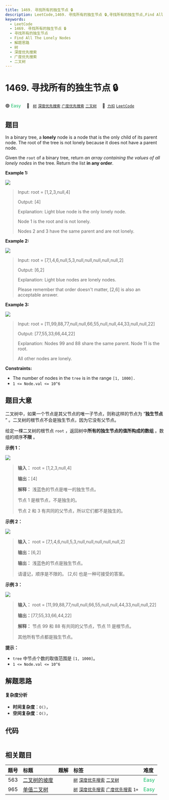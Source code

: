 ```yaml
---
title: 1469. 寻找所有的独生节点 🔒
description: LeetCode,1469. 寻找所有的独生节点 🔒,寻找所有的独生节点,Find All The Lonely Nodes,解题思路,树,深度优先搜索,广度优先搜索,二叉树
keywords:
  - LeetCode
  - 1469. 寻找所有的独生节点 🔒
  - 寻找所有的独生节点
  - Find All The Lonely Nodes
  - 解题思路
  - 树
  - 深度优先搜索
  - 广度优先搜索
  - 二叉树
---
```


# 1469. 寻找所有的独生节点 🔒

🟢 <font color=#15bd66>Easy</font>&emsp; 🔖&ensp; [`树`](/tag/tree.md) [`深度优先搜索`](/tag/depth-first-search.md) [`广度优先搜索`](/tag/breadth-first-search.md) [`二叉树`](/tag/binary-tree.md)&emsp; 🔗&ensp;[`力扣`](https://leetcode.cn/problems/find-all-the-lonely-nodes) [`LeetCode`](https://leetcode.com/problems/find-all-the-lonely-nodes)

## 题目

In a binary tree, a **lonely** node is a node that is the only child of its
parent node. The root of the tree is not lonely because it does not have a
parent node.

Given the `root` of a binary tree, return _an array containing the values of
all lonely nodes_ in the tree. Return the list **in any order**.



**Example 1:**

![](https://fastly.jsdelivr.net/gh/doocs/leetcode@main/solution/1400-1499/1469.Find%20All%20The%20Lonely%20Nodes/images/e1.png)

> Input: root = [1,2,3,null,4]
> 
> Output: [4]
> 
> Explanation: Light blue node is the only lonely node.
> 
> Node 1 is the root and is not lonely.
> 
> Nodes 2 and 3 have the same parent and are not lonely.

**Example 2:**

![](https://fastly.jsdelivr.net/gh/doocs/leetcode@main/solution/1400-1499/1469.Find%20All%20The%20Lonely%20Nodes/images/e2.png)

> Input: root = [7,1,4,6,null,5,3,null,null,null,null,null,2]
> 
> Output: [6,2]
> 
> Explanation: Light blue nodes are lonely nodes.
> 
> Please remember that order doesn't matter, [2,6] is also an acceptable answer.

**Example 3:**

![](https://fastly.jsdelivr.net/gh/doocs/leetcode@main/solution/1400-1499/1469.Find%20All%20The%20Lonely%20Nodes/images/tree.png)

> Input: root = [11,99,88,77,null,null,66,55,null,null,44,33,null,null,22]
> 
> Output: [77,55,33,66,44,22]
> 
> Explanation: Nodes 99 and 88 share the same parent. Node 11 is the root.
> 
> All other nodes are lonely.

**Constraints:**

  * The number of nodes in the `tree` is in the range `[1, 1000].`
  * `1 <= Node.val <= 10^6`


## 题目大意

二叉树中，如果一个节点是其父节点的唯一子节点，则称这样的节点为 “**独生节点** ” 。二叉树的根节点不会是独生节点，因为它没有父节点。

给定一棵二叉树的根节点 `root` ，返回树中**所有的独生节点的值所构成的数组** 。数组的顺序**不限** 。



**示例 1：**

![](https://fastly.jsdelivr.net/gh/doocs/leetcode@main/solution/1400-1499/1469.Find%20All%20The%20Lonely%20Nodes/images/e1.png)

> 
> 
> 
> 
> 
> **输入：** root = [1,2,3,null,4]
> 
> **输出：**[4]
> 
> **解释：** 浅蓝色的节点是唯一的独生节点。
> 
> 节点 1 是根节点，不是独生的。
> 
> 节点 2 和 3 有共同的父节点，所以它们都不是独生的。
> 
> 

**示例 2：**

![](https://fastly.jsdelivr.net/gh/doocs/leetcode@main/solution/1400-1499/1469.Find%20All%20The%20Lonely%20Nodes/images/e2.png)

> 
> 
> 
> 
> 
> **输入：** root = [7,1,4,6,null,5,3,null,null,null,null,null,2]
> 
> **输出：**[6,2]
> 
> **输出：** 浅蓝色的节点是独生节点。
> 
> 请谨记，顺序是不限的。 [2,6] 也是一种可接受的答案。
> 
> 

**示例 3：**

**![](https://fastly.jsdelivr.net/gh/doocs/leetcode@main/solution/1400-1499/1469.Find%20All%20The%20Lonely%20Nodes/images/tree.png)**

> 
> 
> 
> 
> 
> **输入：** root = [11,99,88,77,null,null,66,55,null,null,44,33,null,null,22]
> 
> **输出：**[77,55,33,66,44,22]
> 
> **解释：** 节点 99 和 88 有共同的父节点，节点 11 是根节点。
> 
> 其他所有节点都是独生节点。
> 
> 



**提示：**

  * `tree` 中节点个数的取值范围是 `[1, 1000]`。
  * `1 <= Node.val <= 10^6`


## 解题思路

#### 复杂度分析

- **时间复杂度**：`O()`，
- **空间复杂度**：`O()`，

## 代码

```javascript

```

## 相关题目

<!-- prettier-ignore -->
| 题号 | 标题 | 题解 | 标签 | 难度 |
| :------: | :------ | :------: | :------ | :------ |
| 563 | [二叉树的坡度](https://leetcode.com/problems/binary-tree-tilt) |  |  [`树`](/tag/tree.md) [`深度优先搜索`](/tag/depth-first-search.md) [`二叉树`](/tag/binary-tree.md) | <font color=#15bd66>Easy</font> |
| 965 | [单值二叉树](https://leetcode.com/problems/univalued-binary-tree) |  |  [`树`](/tag/tree.md) [`深度优先搜索`](/tag/depth-first-search.md) [`广度优先搜索`](/tag/breadth-first-search.md) `1+` | <font color=#15bd66>Easy</font> |
